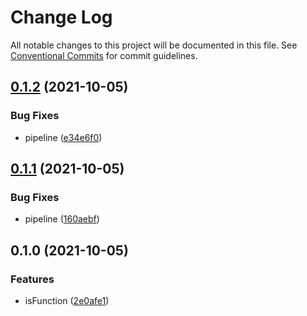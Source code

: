 # Change Log

All notable changes to this project will be documented in this file.
See [Conventional Commits](https://conventionalcommits.org) for commit guidelines.

## [0.1.2](https://github.com/corlogix/knock/compare/typechecks@0.1.1...typechecks@0.1.2) (2021-10-05)


### Bug Fixes

* pipeline ([e34e6f0](https://github.com/corlogix/knock/commit/e34e6f01865b68d38ab53e879992a5b4e5da8270))





## [0.1.1](https://github.com/corlogix/knock/compare/typechecks@0.1.0...typechecks@0.1.1) (2021-10-05)


### Bug Fixes

* pipeline ([160aebf](https://github.com/corlogix/knock/commit/160aebf6292e36c2f212e3f3083fdb2cfde3b70c))





## 0.1.0 (2021-10-05)


### Features

* isFunction ([2e0afe1](https://github.com/corlogix/knock/commit/2e0afe173a029cd4ec74c48aaeaa1215ed0063da))
